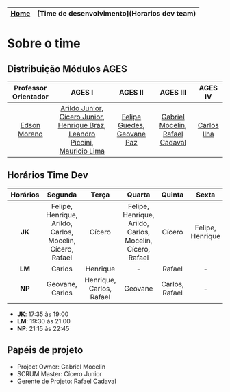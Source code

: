 | [Home](home) | [Time de desenvolvimento](Horarios dev team) |
| --- | --- |

# Sobre o time
## Distribuição Módulos AGES

| **Professor Orientador** | **AGES I** | **AGES II** | **AGES III** | **AGES IV** |
| :---: | :---: | :---: | :---: | :---: |
| [Edson Moreno](@edson.moreno) | [Arildo Junior](@arildo.junior), [Cícero Junior](@cicero.junior), [Henrique Braz](@henrique.braz), [Leandro Piccini](@leandro.piccini), [Mauricio Lima](@mauricio.lima) | [Felipe Guedes](@felipe.guedes), [Geovane Paz](@geovane.paz) | [Gabriel Mocelin](@gabriel.mocelin), [Rafael Cadaval](@rafael.cadaval) | [Carlos Ilha](@carlos.ilha) |  

## Horários Time Dev

| **Horários** | **Segunda** | **Terça** | **Quarta** | **Quinta** | **Sexta** |
| :---: | :---: | :---: | :---: | :---: | :---: |  
| **JK** | Felipe, Henrique, Arildo, Carlos, Mocelin, Cícero, Rafael | Cícero | Felipe, Henrique, Arildo, Carlos, Mocelin, Cícero, Rafael | Cícero | Felipe, Henrique |  
| **LM** | Carlos | Henrique | - | Rafael | - |  
| **NP** | Geovane, Carlos | Henrique, Carlos, Rafael | Geovane | Carlos, Rafael | - |
* **JK**: 17:35 às 19:00 
* **LM**: 19:30 às 21:00
* **NP**: 21:15 às 22:45  

## Papéis de projeto
* Project Owner: Gabriel Mocelin
* SCRUM Master: Cícero Junior
* Gerente de Projeto: Rafael Cadaval